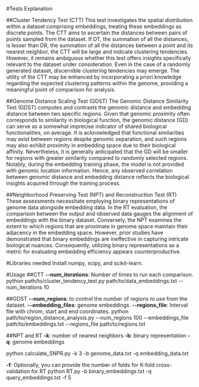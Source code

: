 #Tests Explanation

##Cluster Tendency Test (CTT)
This test investigates the spatial distribution within a dataset comprising embeddings, treating these embeddings as discrete points. 
The CTT aims to ascertain the distances between pairs of points sampled from the dataset. If DT, the summation of all the distances,
is lesser than DR, the summation of all the distances between a point and its nearest neighbor, the CTT will be large and indicate clustering 
tendencies. However, it remains ambiguous whether this test offers insights specifically relevant to the dataset under consideration. Even in 
the case of a randomly generated dataset, discernible clustering tendencies may emerge. The utility of the CTT may be enhanced by incorporating 
a priori knowledge regarding the expected clustering patterns within the genome, providing a meaningful point of comparison for analysis.

##Genome Distance Scaling Test (GDST)
The Genomic Distance Similarity Test (GDST) computes and contrasts the genomic distance and embedding distance between two specific regions. 
Given that genomic proximity often corresponds to similarity in biological function, the genomic distance (GD) can serve as a somewhat imprecise
indicator of shared biological functionalities, on average. It is acknowledged that functional similarities may exist between regions despite 
genomic separation, and such regions may also exhibit proximity in embedding space due to their biological affinity. Nevertheless, it is 
generally anticipated that the GD will be smaller for regions with greater similarity compared to randomly selected regions. Notably, during
the embedding training phase, the model is not provided with genomic location information. Hence, any observed correlation between genomic 
distance and embedding distance reflects the biological insights acquired through the training process.

##Neighborhood Preserving Test (NPT) and Reconstruction Test (RT)
These assessments necessitate employing binary representations of genome data alongside embedding data. In the RT evaluation, the comparison 
between the output and observed data gauges the alignment of embeddings with the binary dataset. Conversely, the NPT examines the extent to 
which regions that are proximate in genome space maintain their adjacency in the embedding space. However, prior studies have demonstrated that 
binary embeddings are ineffective in capturing intricate biological nuances. Consequently, utilizing binary representations as a metric for 
evaluating embedding efficiency appears counterproductive.


#Libraries needed
Install numpy, scipy, and scikit-learn.

#Usage
##CTT
**--num_iterations**: Number of times to run each comparison.
​python path/to/cluster_tendency_test.py path/to/data_embeddings.txt --num_iterations 10

##GDST
**--num_regions**: to control the number of regions to use from the dataset.
**--embedding_files**: genome embeddings. 
**--regions_file**: Interval file with chrom, start and end coordinates.
​python path/to/region_distance_analysis.py --num_regions 100 --embeddings_file path/to/embeddings.txt --regions_file path/to/regions.txt

##NPT and RT
**-k**: number of nearest neighbors
**-b**: binary representation
**-q**: genome embeddings

​python calculate_SNPR.py -k 3 -b genome_data.txt -q embedding_data.txt

**-f**: Optionally, you can provide the number of folds for K-fold cross-validation for RT
python RT.py -b binary_embeddings.txt -q query_embeddings.txt -f 5
